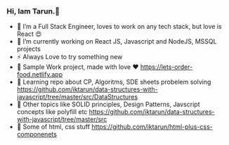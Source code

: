 ### Hi, Iam Tarun.👋

<!--
**iktarun/iktarun** is a ✨ _special_ ✨ repository because its `README.md` (this file) appears on your GitHub profile.
- 🤔 I’m looking for help with ...
- 💬 Ask me about ...
- 📫 How to reach me: ...
- 😄 Pronouns: ...
- ⚡ Fun fact: ...
- 👯 I’m looking to collaborate on ...

Here are some ideas to get you started: -->

- 🔭 I’m a Full Stack Engineer, loves to work on any tech stack, but love is React :heart_eyes:
- 🌱 I’m currently working on React JS, Javascript and NodeJS, MSSQL projects
- ⚡ Always Love to try something new
- :rabbit: Sample Work project, made with love :heart: https://lets-order-food.netlify.app
- :wolf: Learning repo about CP, Algoritms, SDE sheets probelem solving https://github.com/iktarun/data-structures-with-javascript/tree/master/src/DataStructures
- :wolf: Other topics like SOLID principles, Design Patterns, Javscript concepts like polyfill etc https://github.com/iktarun/data-structures-with-javascript/tree/master/src
- :panda_face: Some of html, css stuff https://github.com/iktarun/html-plus-css-componenets
